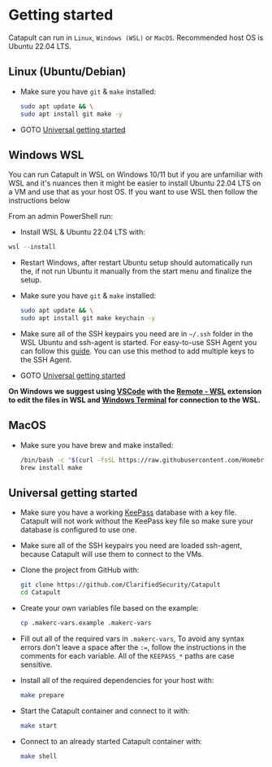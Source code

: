 # Getting started

Catapult can run in `Linux`, `Windows (WSL)` or `MacOS`. Recommended host OS is Ubuntu 22.04 LTS.

## Linux (Ubuntu/Debian)

- Make sure you have `git` & `make` installed:

  ```sh
  sudo apt update && \
  sudo apt install git make -y
  ```

- GOTO [Universal getting started](https://github.com/ClarifiedSecurity/Catapult#universal-getting-started)

## Windows WSL

You can run Catapult in WSL on Windows 10/11 but if you are unfamiliar with WSL and it's nuances then it might be easier to install Ubuntu 22.04 LTS on a VM and use that as your host OS. If you want to use WSL then follow the instructions below

From an admin PowerShell run:

- Install WSL & Ubuntu 22.04 LTS with:

```powershell
wsl --install
```

- Restart Windows, after restart Ubuntu setup should automatically run the, if not run Ubuntu it manually from the start menu and finalize the setup.
- Make sure you have `git` & `make` installed:

  ```sh
  sudo apt update && \
  sudo apt install git make keychain -y
  ```

- Make sure all of the SSH keypairs you need are in `~/.ssh` folder in the WSL Ubuntu and ssh-agent is started. For easy-to-use SSH Agent you can follow this [guide](https://esc.sh/blog/ssh-agent-windows10-wsl2/). You can use this method to add multiple keys to the SSH Agent.
- GOTO [Universal getting started](https://github.com/ClarifiedSecurity/Catapult#universal-getting-started)

**On Windows we suggest using [VSCode](https://code.visualstudio.com/) with the [Remote - WSL](https://marketplace.visualstudio.com/items?itemName=ms-vscode-remote.remote-wsl) extension to edit the files in WSL and [Windows Terminal](https://learn.microsoft.com/en-us/windows/terminal/install) for connection to the WSL.**

## MacOS

- Make sure you have brew and make installed:

  ```sh
  /bin/bash -c "$(curl -fsSL https://raw.githubusercontent.com/Homebrew/install/HEAD/install.sh)"
  brew install make
  ```

## Universal getting started

- Make sure you have a working [KeePass](https://keepassxc.org/) database with a key file. Catapult will not work without the KeePass key file so make sure your database is configured to use one.
- Make sure all of the SSH keypairs you need are loaded ssh-agent, because Catapult will use them to connect to the VMs.
- Clone the project from GitHub with:

  ```sh
  git clone https://github.com/ClarifiedSecurity/Catapult
  cd Catapult
  ```

- Create your own variables file based on the example:

  ```sh
  cp .makerc-vars.example .makerc-vars
  ```

- Fill out all of the required vars in `.makerc-vars`, To avoid any syntax errors don't leave a space after the `:=`, follow the instructions in the comments for each variable. All of the `KEEPASS_*` paths are case sensitive.
- Install all of the required dependencies for your host with:

  ```sh
  make prepare
  ```

- Start the Catapult container and connect to it with:

  ```sh
  make start
  ```

- Connect to an already started Catapult container with:

  ```sh
  make shell
  ```
